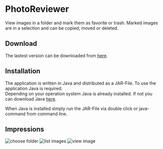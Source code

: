 # PhotoReviewer

View images in a folder and mark them as favorite or trash. Marked images are in a selection and can be copied, moved or deleted.

## Download

The lastest version can be downloaded from [here](https://raw.githubusercontent.com/PeterHuefner/PhotoReviewer/builds/current/PhotoReviewer.jar).

## Installation

The application is written in Java and distributed as a JAR-File. To use the application Java is required.<br>
Depending on your operation system Java is already installed. If not you can download Java [here](https://java.com/de/download/).

When Java is installed simply run the JAR-File via double click or java-command from command line.

## Impressions

![choose folder](http://www.peterhuefner.de/PhotoReviewer_anleitung/1_choose_folder.png)
![list images](http://www.peterhuefner.de/PhotoReviewer_anleitung/2_review.png)
![view image](http://www.peterhuefner.de/PhotoReviewer_anleitung/3_view.png)